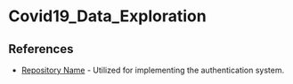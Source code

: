 # Covid19_Data_Exploration



## References
- [Repository Name](https://github.com/username/repository) - Utilized for implementing the authentication system.
